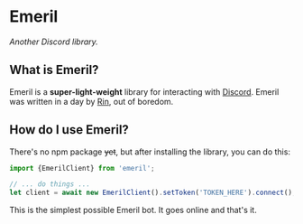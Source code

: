 # Emeril
*Another Discord library.*

## What is Emeril?
Emeril is a **super-light-weight** library for interacting with [Discord](https://discord.com).
Emeril was written in a day by [Rin](https://kagamine-r.in), out of boredom.

## How do I use Emeril?
There's no npm package ~~yet~~, but after installing the library, you can do this:
```ts
import {EmerilClient} from 'emeril';

// ... do things ...
let client = await new EmerilClient().setToken('TOKEN_HERE').connect();
```
This is the simplest possible Emeril bot. It goes online and that's it.